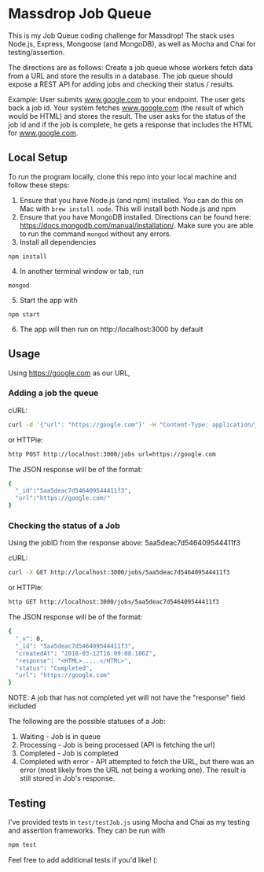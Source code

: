 # Massdrop Job Queue

This is my Job Queue coding challenge for Massdrop!  The stack uses Node.js, Express, Mongoose (and MongoDB), as well as Mocha and Chai for testing/assertion.  

The directions are as follows:
Create a job queue whose workers fetch data from a URL and store the results in a database. The job queue should expose a REST API for adding jobs and checking their status / results.

Example:
User submits www.google.com to your endpoint. The user gets back a job id. Your system fetches www.google.com (the result of which would be HTML) and stores the result. The user asks for the status of the job id and if the job is complete, he gets a response that includes the HTML for www.google.com.

## Local Setup
To run the program locally, clone this repo into your local machine and follow these steps:
1. Ensure that you have Node.js (and npm) installed. You can do this on Mac with `brew install node`. This will install both Node.js and npm
2. Ensure that you have MongoDB installed. Directions can be found here: https://docs.mongodb.com/manual/installation/. Make sure you are able to run the command `mongod` without any errors.
3. Install all dependencies
```
npm install
```
4. In another terminal window or tab, run
```
mongod
```
5. Start the app with
```
npm start
```
6. The app will then run on http://localhost:3000 by default

## Usage
Using https://google.com as our URL,
### Adding a job the queue
cURL:
```bash
curl -d '{"url": "https://google.com"}' -H "Content-Type: application/json" -X POST http://localhost:3000/jobs

```
or HTTPie:
```bash
http POST http://localhost:3000/jobs url=https://google.com
```

The JSON response will be of the format:
```bash
{
  "_id":"5aa5deac7d546409544411f3",
  "url":"https://google.com/"
}
```
### Checking the status of a Job
Using the jobID from the response above: 5aa5deac7d546409544411f3

cURL:
```bash
curl -X GET http://localhost:3000/jobs/5aa5deac7d546409544411f3
```
or HTTPie:
```bash
http GET http://localhost:3000/jobs/5aa5deac7d546409544411f3
```
The JSON response will be of the format:
```bash
{
  "_v": 0, 
  "_id": "5aa5deac7d546409544411f3",
  "createdAt": "2018-03-12T16:09:08.186Z",
  "response": "<HTML>.....</HTML>",
  "status": "Completed",
  "url": "https://google.com"
}
```
NOTE: A job that has not completed yet will not have the "response" field included

The following are the possible statuses of a Job:
1. Waiting  - Job is in queue
2. Processing - Job is being processed (API is fetching the url)
3. Completed - Job is completed
4. Completed with error - API attempted to fetch the URL, but there was an error (most likely from the URL not being a working one). The result is still stored in Job's response.


## Testing
I've provided tests in `test/testJob.js` using Mocha and Chai as my testing and assertion frameworks.  They can be run with
```bash
npm test
```
Feel free to add additional tests if you'd like! (:
